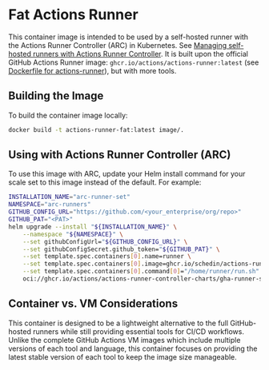 # Fat Actions Runner
This container image is intended to be used by a self-hosted runner with the Actions Runner Controller (ARC) in Kubernetes.
See [Managing self-hosted runners with Actions Runner Controller](https://docs.github.com/en/actions/hosting-your-own-runners/managing-self-hosted-runners-with-actions-runner-controller).
It is built upon the official GitHub Actions Runner image: `ghcr.io/actions/actions-runner:latest` (see [Dockerfile for actions-runner](https://github.com/actions/runner/tree/main/images)), 
but with more tools.

## Building the Image
To build the container image locally:

```bash 
docker build -t actions-runner-fat:latest image/.
```

## Using with Actions Runner Controller (ARC)

To use this image with ARC, update your Helm install command for your scale set to this image instead of the default. For example:
```bash
INSTALLATION_NAME="arc-runner-set"
NAMESPACE="arc-runners"
GITHUB_CONFIG_URL="https://github.com/<your_enterprise/org/repo>"
GITHUB_PAT="<PAT>"
helm upgrade --install "${INSTALLATION_NAME}" \
    --namespace "${NAMESPACE}" \
    --set githubConfigUrl="${GITHUB_CONFIG_URL}" \
    --set githubConfigSecret.github_token="${GITHUB_PAT}" \
    --set template.spec.containers[0].name=runner \
    --set template.spec.containers[0].image=ghcr.io/schedin/actions-runner-fat:latest \
    --set template.spec.containers[0].command[0]="/home/runner/run.sh" \
    oci://ghcr.io/actions/actions-runner-controller-charts/gha-runner-scale-set
```

## Container vs. VM Considerations

This container is designed to be a lightweight alternative to the full GitHub-hosted runners while still providing essential tools for CI/CD workflows. Unlike the complete GitHub Actions VM images which include multiple versions of each tool and language, this container focuses on providing the latest stable version of each tool to keep the image size manageable.
